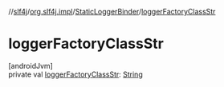 //[slf4j](../../../index.md)/[org.slf4j.impl](../index.md)/[StaticLoggerBinder](index.md)/[loggerFactoryClassStr](logger-factory-class-str.md)

# loggerFactoryClassStr

[androidJvm]\
private val [loggerFactoryClassStr](logger-factory-class-str.md): [String](https://developer.android.com/reference/kotlin/java/lang/String.html)
